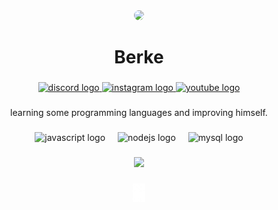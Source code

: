<div align="center">
  <img height="150" src="https://avatars.githubusercontent.com/u/198328021?v=4" style="border-radius: 50%;" />
</div>

###

<h1 align="center">Berke</h1>

###

<div align="center">
  <a href="https://discord.com/users/852670362981892116" target="_blank">
    <img src="https://img.shields.io/static/v1?message=Discord&logo=discord&label=&color=7289DA&logoColor=white&labelColor=&style=for-the-badge" height="25" alt="discord logo"  />
  </a>
  <a href="https://instagram.com/farzetyokumben" target="_blank">
    <img src="https://img.shields.io/static/v1?message=Instagram&logo=instagram&label=&color=E4405F&logoColor=white&labelColor=&style=for-the-badge" height="25" alt="instagram logo"  />
  </a>
  <a href="https://youtube.com" target="_blank">
    <img src="https://img.shields.io/static/v1?message=Youtube&logo=youtube&label=&color=FF0000&logoColor=white&labelColor=&style=for-the-badge" height="25" alt="youtube logo"  />
  </a>
</div>

###

<p align="center">learning some programming languages ​​and improving himself.</p>

###

<div align="center">
  <img src="https://cdn.jsdelivr.net/gh/devicons/devicon/icons/javascript/javascript-original.svg" height="40" alt="javascript logo"  />
  <img width="12" />
  <img src="https://cdn.jsdelivr.net/gh/devicons/devicon/icons/nodejs/nodejs-original.svg" height="40" alt="nodejs logo"  />
  <img width="12" />
  <img src="https://cdn.jsdelivr.net/gh/devicons/devicon/icons/mysql/mysql-original.svg" height="40" alt="mysql logo"  />
</div>

###

<div align="center">
  <img src="https://visitor-badge.laobi.icu/badge?page_id=farzetyokumben.farzetyokumben&left_text=visitted"  />
</div>

###

<div align="center">
  <a href="https://discord.gg/duman" target="_blank">
    <img height="30" src="https://github.com/farzetyokumben/farzetyokumben/blob/main/duman2.png?raw=true"  />
  </a>
</div>
